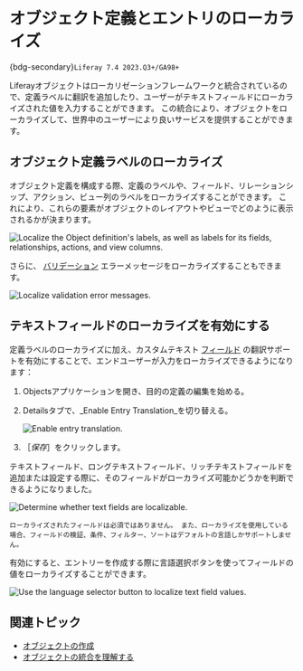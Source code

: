 # オブジェクト定義とエントリのローカライズ

{bdg-secondary}`Liferay 7.4 2023.Q3+/GA98+`

Liferayオブジェクトはローカリゼーションフレームワークと統合されているので、定義ラベルに翻訳を追加したり、ユーザーがテキストフィールドにローカライズされた値を入力することができます。 この統合により、オブジェクトをローカライズして、世界中のユーザーにより良いサービスを提供することができます。

## オブジェクト定義ラベルのローカライズ

オブジェクト定義を構成する際、定義のラベルや、フィールド、リレーションシップ、アクション、ビュー列のラベルをローカライズすることができます。 これにより、これらの要素がオブジェクトのレイアウトやビューでどのように表示されるかが決まります。

![Localize the Object definition's labels, as well as labels for its fields, relationships, actions, and view columns.](./localizing-object-definitions-and-entries/images/01.png)

さらに、 [バリデーション](./validations/adding-field-validations.md) エラーメッセージをローカライズすることもできます。

![Localize validation error messages.](./localizing-object-definitions-and-entries/images/02.png)

## テキストフィールドのローカライズを有効にする

定義ラベルのローカライズに加え、カスタムテキスト [フィールド](fields.md) の翻訳サポートを有効にすることで、エンドユーザーが入力をローカライズできるようになります：

1. Objectsアプリケーションを開き、目的の定義の編集を始める。

1. Detailsタブで、_Enable Entry Translation_を切り替える。

   ![Enable entry translation.](./localizing-object-definitions-and-entries/images/03.png)

1. ［_保存_］をクリックします。

テキストフィールド、ロングテキストフィールド、リッチテキストフィールドを追加または設定する際に、そのフィールドがローカライズ可能かどうかを判断できるようになりました。

![Determine whether text fields are localizable.](./localizing-object-definitions-and-entries/images/04.png)

```{important}
ローカライズされたフィールドは必須ではありません。 また、ローカライズを使用している場合、フィールドの検証、条件、フィルター、ソートはデフォルトの言語しかサポートしません。
```

有効にすると、エントリーを作成する際に言語選択ボタンを使ってフィールドの値をローカライズすることができます。

![Use the language selector button to localize text field values.](./localizing-object-definitions-and-entries/images/05.png)

## 関連トピック

- [オブジェクトの作成](./creating-objects.md) 
- [オブジェクトの統合を理解する](../understanding-object-integrations.md) 
